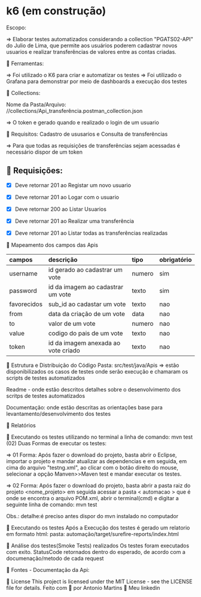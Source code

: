 # k6 (em construção)

Escopo:

=> Elaborar testes automatizados considerando a collection "PGATS02-API" do Julio de Lima, que permite aos usuários poderem cadastrar novos usuarios e realizar transferências de valores entre as contas criadas.

🚀 Ferramentas:

=> Foi utilizado o K6 para criar e automatizar os testes
=> Foi utilizado o Grafana para demonstrar por meio de dashboards a execução dos testes

🚀 Collections:

Nome da Pasta/Arquivo: //collections/Api_transferência.postman_collection.json

=> O token e gerado quando e realizado o login de um usuario

🚀 Requisitos: Cadastro de ususarios e Consulta de transferências 

=> Para que todas as requisições de transferências sejam acessadas é necessário dispor de um token

## 🔖 Requisições:

 - [X] Deve retornar 201 ao Registar um novo usuario

 - [X] Deve retornar 201 ao Logar com o usuario

 - [X] Deve retornar 200 ao Listar Usuarios

 - [X] Deve retornar 201 ao Realizar uma transferência
 
 - [X] Deve retornar 201 ao Listar todas as transferências realizadas
 
🚀 Mapeamento dos campos das Apis

| campos             | descrição                                      | tipo     | obrigatório |
| :----------------- | :-------------------------------------------   | :------- | :---------- |
| username           | id gerado ao cadastrar um vote                 | numero   | sim         |
| password           | id da imagem ao cadastrar um vote              | texto    | sim         |
| favorecidos        | sub_id ao cadastar um vote                     | texto    | nao         |
| from               | data da criação de um vote                     | data     | nao         |
| to                 | valor de um vote                               | numero   | nao         |
| value              | codigo do pais de um vote                      | texto    | nao         |
| token              | id da imagem anexada ao vote criado            | texto    | nao         |

🚀 Estrutura e Distribuição do Código
Pasta: src/test/java/Apis => estão disponibilizados os casos de testes onde serão execução e chamaram os scripts de testes automatizados

Readme - onde estão descritos detalhes sobre o desenvolvimento dos scritps de testes automatizados

Documentação: onde estão descritas as orientações base para levantamento/desenvolvimento dos testes

🚀 Relatórios


🔖 Executando os testes utilizando no terminal a linha de comando: mvn test
(02) Duas Formas de executar os testes:

=> 01 Forma: Após fazer o download do projeto, basta abrir o Eclipse, importar o projeto e mandar atualizar as dependencias e em seguida, em cima do arquivo "testng.xml", ao clicar com o botão direito do mouse, selecionar a opção Manven>>Maven test e mandar executar os testes.

=> 02 Forma: Após fazer o download do projeto, basta abrir a pasta raiz do projeto <nome_projeto> em seguida acessar a pasta < automacao > que é onde se encontra o arquivo POM.xml, abrir o terminal(cmd) e digitar a seguinte linha de comando: mvn test

Obs.: detalhe:é preciso antes dispor do mvn instalado no computador

🔖 Executando os testes
Após a Execução dos testes é gerado um relatorio em formato html:
pasta: automação/target/surefire-reports/index.html


🚀 Análise dos testes(Smoke Tests) realizados
Os testes foram executados com exito.
StatusCode retornados dentro do esperado, de acordo com a documenação/metodo de cada request


🚀 Fontes - Documentação da Api:


📝 License
This project is licensed under the MIT License - see the LICENSE file for details.
Feito com 💜  por Antonio Martins 👋   Meu linkedin
